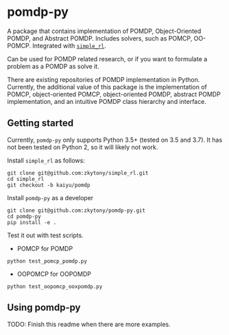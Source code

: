 # pomdp-py

A package that contains implementation of POMDP, Object-Oriented POMDP, and Abstract POMDP.
Includes solvers, such as POMCP, OO-POMCP. Integrated with [`simple_rl`](https://github.com/david-abel/simple_rl). 

Can be used for POMDP related research, or if you want to formulate a problem as a POMDP as solve it.

There are existing repositories of POMDP implementation in Python. Currently,
the additional value of this package is the implementation of POMCP,
object-oriented POMCP, object-oriented POMDP, abstract POMDP implementation, and
an intuitive POMDP class hierarchy and interface.

## Getting started

Currently, `pomdp-py` only supports Python 3.5+ (tested on 3.5 and 3.7).
It has not been tested on Python 2, so it will likely not work.


Install `simple_rl` as follows:
```
git clone git@github.com:zkytony/simple_rl.git
cd simple_rl
git checkout -b kaiyu/pomdp
```

Install `pomdp-py` as a developer
```
git clone git@github.com:zkytony/pomdp-py.git
cd pomdp-py
pip install -e .
```

Test it out with test scripts.

* POMCP for POMDP
```
python test_pomcp_pomdp.py
```

* OOPOMCP for OOPOMDP
```
python test_oopomcp_ooxpomdp.py
```

## Using pomdp-py
TODO: Finish this readme when there are more examples.
